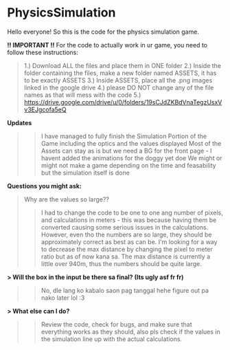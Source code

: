 # PhysicsSimulation

Hello everyone! So this is the code for the physics simulation game.

**!! IMPORTANT !!**
For the code to actually work in ur game, you need to follow these instructions:
> 1.) Download ALL the files and place them in ONE folder
> 2.) Inside the folder containing the files, make a new folder named ASSETS, it has to be exactly ASSETS
> 3.) Inside ASSETS, place all the .png images linked in the google drive
> 4.) please DO NOT change any of the file names as that will mess with the code
> 5.) https://drive.google.com/drive/u/0/folders/19sCJdZKBdVnaTegzUsxVv3EJgcofa5eQ

**Updates**
>> I have managed to fully finish the Simulation Portion of the Game including the optics and the values displayed
>> Most of the Assets can stay as is but we need a BG for the front page - I havent added the animations for the doggy yet doe 
>> We might or might not make a game depending on the time and feasability but the simulation itself is done

**Questions you might ask:**
> Why are the values so large??
>> I had to change the code to be one to one ang number of pixels, and calculations in meters - this was because having them
>> be converted causing some serious issues in the calculations. However, even tho the numbers are so large, they should be
>> approximately correct as best as can be. I'm looking for a way to decrease the max distance by changing the pixel to meter
>> ratio but as of now kana sa. The max distance is currently a little over 940m, thus the numbers should be quite large.

**> Will the box in the input be there sa final? (Its ugly asf fr fr)**
>> No, dle lang ko kabalo saon pag tanggal hehe figure out pa nako later lol :3

**> What else can I do?**
>> Review the code, check for bugs, and make sure that everything works as they should, also pls check if the values
>> in the simulation line up with the actual calculations.
